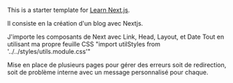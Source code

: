 This is a starter template for [Learn Next.js](https://nextjs.org/learn).

Il consiste en la création d'un blog avec Nextjs.

J'importe les composants de Next avec Link, Head, Layout, et Date
Tout en utilisant ma propre feuille CSS "import utilStyles from '../../styles/utils.module.css'"

Mise en place de plusieurs pages pour gérer des erreurs soit de redirection, soit de problème interne avec un message personnalisé pour chaque.
